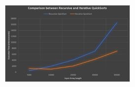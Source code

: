 <p align="center">
<img src="https://github.com/Sharada001/210690B-In21-S2-CS2023/blob/052dec845796c1897d3b01e8f5e9f293c68f1a78/Week_5/Screenshot_1.jpg"  width="80%">
</p>
